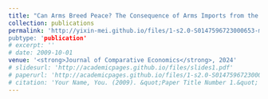 ```yaml
---
title: "Can Arms Breed Peace? The Consequence of Arms Imports from the US on Civil Wars (with Xiaoyu He)"
collection: publications
permalink: 'http://yixin-mei.github.io/files/1-s2.0-S0147596723000653-main.pdf''
pubtype: 'publication'
# excerpt: ''
# date: 2009-10-01
venue: '<strong>Journal of Comparative Economics</strong>, 2024'
# slidesurl: 'http://academicpages.github.io/files/slides1.pdf'
# paperurl: 'http://academicpages.github.io/files/1-s2.0-S0147596723000653-main.pdf'
# citation: 'Your Name, You. (2009). &quot;Paper Title Number 1.&quot; <i>Journal 1</i>. 1(1).'
---
```

